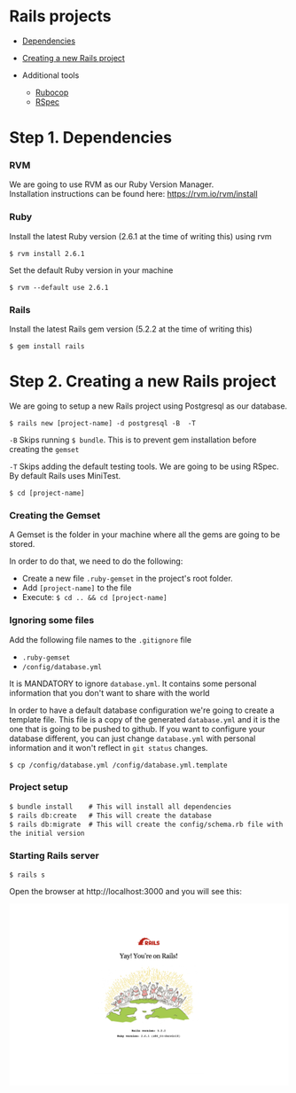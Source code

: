 # Rails projects

- [Dependencies](#step-1-installing-dependencies)
- [Creating a new Rails project](#step-2-creating-a-new-rails-project)

- Additional tools
  - [Rubocop](./gems/rubocop.md)
  - [RSpec](./gems/rspec.md)

# Step 1. Dependencies

### RVM
We are going to use RVM as our Ruby Version Manager.\
Installation instructions can be found here: https://rvm.io/rvm/install


### Ruby
Install the latest Ruby version (2.6.1 at the time of writing this) using rvm
```shell
$ rvm install 2.6.1
```

Set the default Ruby version in your machine
```shell
$ rvm --default use 2.6.1
```

### Rails
Install the latest Rails gem version (5.2.2 at the time of writing this)
```shell
$ gem install rails
```


# Step 2. Creating a new Rails project
We are going to setup a new Rails project using Postgresql as our database.
```shell
$ rails new [project-name] -d postgresql -B  -T
```

`-B` Skips running `$ bundle`. This is to prevent gem installation before creating the `gemset`

`-T` Skips adding the default testing tools. We are going to be using RSpec. By default Rails uses MiniTest.


```shell
$ cd [project-name]
```

### Creating the Gemset
A Gemset is the folder in your machine where all the gems are going to be stored.

In order to do that, we need to do the following:
- Create a new file `.ruby-gemset` in the project's root folder.
- Add `[project-name]` to the file
- Execute: `$ cd .. && cd [project-name]`

### Ignoring some files
Add the following file names to the `.gitignore` file
- `.ruby-gemset`
- `/config/database.yml`

It is MANDATORY to ignore `database.yml`. It contains some personal information that you don't want to share with the world

In order to have a default database configuration we're going to create a template file. This file is a copy of the generated `database.yml` and it is the one that is going to be pushed to github. If you want to configure your database different, you can just change `database.yml` with personal information and it won't reflect in `git status` changes.

```shell
$ cp /config/database.yml /config/database.yml.template
```

### Project setup
```shell
$ bundle install    # This will install all dependencies
$ rails db:create   # This will create the database
$ rails db:migrate  # This will create the config/schema.rb file with the initial version
```

### Starting Rails server
```shell
$ rails s
```

Open the browser at http://localhost:3000 and you will see this:

![](./images/rails_initial_screen.png)
